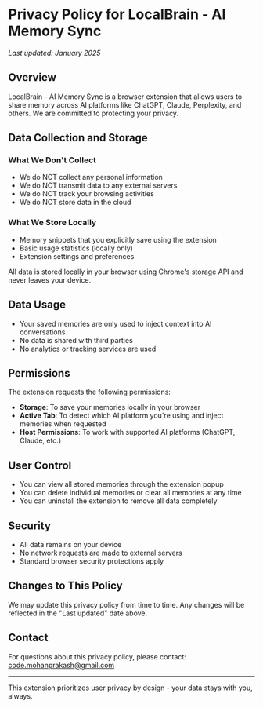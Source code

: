 # Privacy Policy for LocalBrain - AI Memory Sync

*Last updated: January 2025*

## Overview

LocalBrain - AI Memory Sync is a browser extension that allows users to share memory across AI platforms like ChatGPT, Claude, Perplexity, and others. We are committed to protecting your privacy.

## Data Collection and Storage

### What We Don't Collect
- We do NOT collect any personal information
- We do NOT transmit data to any external servers
- We do NOT track your browsing activities
- We do NOT store data in the cloud

### What We Store Locally
- Memory snippets that you explicitly save using the extension
- Basic usage statistics (locally only)
- Extension settings and preferences

All data is stored locally in your browser using Chrome's storage API and never leaves your device.

## Data Usage

- Your saved memories are only used to inject context into AI conversations
- No data is shared with third parties
- No analytics or tracking services are used

## Permissions

The extension requests the following permissions:
- **Storage**: To save your memories locally in your browser
- **Active Tab**: To detect which AI platform you're using and inject memories when requested
- **Host Permissions**: To work with supported AI platforms (ChatGPT, Claude, etc.)

## User Control

- You can view all stored memories through the extension popup
- You can delete individual memories or clear all memories at any time
- You can uninstall the extension to remove all data completely

## Security

- All data remains on your device
- No network requests are made to external servers
- Standard browser security protections apply

## Changes to This Policy

We may update this privacy policy from time to time. Any changes will be reflected in the "Last updated" date above.

## Contact

For questions about this privacy policy, please contact: code.mohanprakash@gmail.com

---

This extension prioritizes user privacy by design - your data stays with you, always.